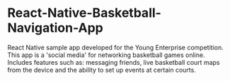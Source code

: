 # React-Native-Basketball-Navigation-App

React Native sample app developed for the Young Enterprise competition. This app is a 'social media' for networking basketball games online. Includes features such as: messaging friends, live basketball court maps from the device and the ability to set up events at certain courts.
